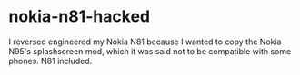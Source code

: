 # nokia-n81-hacked
I reversed engineered my Nokia N81 because I wanted to copy the Nokia N95's splashscreen mod, which it was said not to be compatible with some phones. N81 included.
